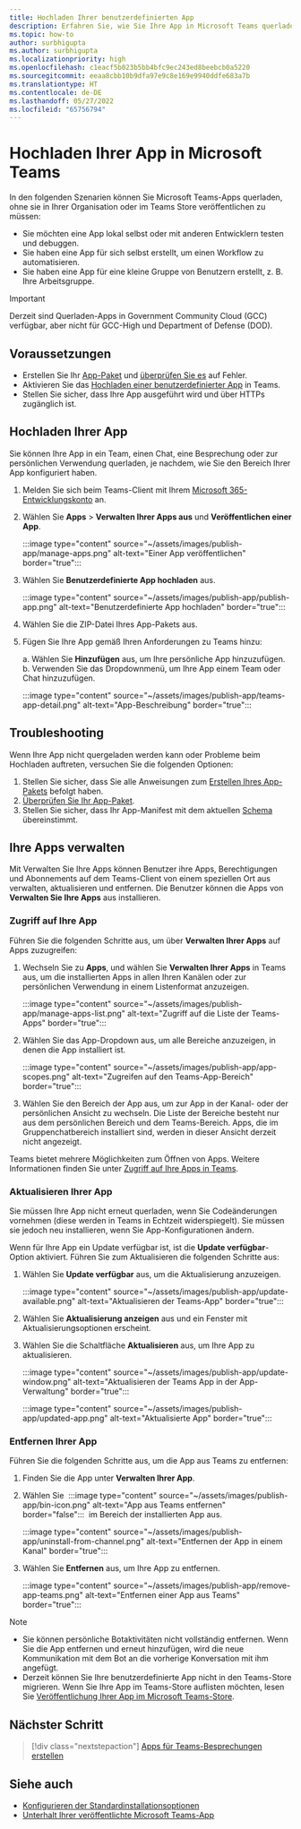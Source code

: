```yaml
---
title: Hochladen Ihrer benutzerdefinierten App
description: Erfahren Sie, wie Sie Ihre App in Microsoft Teams querladen. Das Querladen ist beim Testen und Debuggen einer App während der Entwicklung üblich.
ms.topic: how-to
author: surbhigupta
ms.author: surbhigupta
ms.localizationpriority: high
ms.openlocfilehash: c1eacf5b023b5bb4bfc9ec243ed8beebcb0a5220
ms.sourcegitcommit: eeaa8cbb10b9dfa97e9c8e169e9940ddfe683a7b
ms.translationtype: HT
ms.contentlocale: de-DE
ms.lasthandoff: 05/27/2022
ms.locfileid: "65756794"
---
```

# <a name="upload-your-app-in-microsoft-teams"></a>Hochladen Ihrer App in Microsoft Teams

In den folgenden Szenarien können Sie Microsoft Teams-Apps querladen, ohne sie in Ihrer Organisation oder im Teams Store veröffentlichen zu müssen:

* Sie möchten eine App lokal selbst oder mit anderen Entwicklern testen und debuggen.
* Sie haben eine App für sich selbst erstellt, um einen Workflow zu automatisieren.
* Sie haben eine App für eine kleine Gruppe von Benutzern erstellt, z. B. Ihre Arbeitsgruppe.

> [!IMPORTANT]
> Derzeit sind Querladen-Apps in Government Community Cloud (GCC) verfügbar, aber nicht für GCC-High und Department of Defense (DOD).

## <a name="prerequisites"></a>Voraussetzungen

* Erstellen Sie Ihr [App-Paket](~/concepts/build-and-test/apps-package.md) und [überprüfen Sie es](https://dev.teams.microsoft.com/appvalidation.html) auf Fehler.
* Aktivieren Sie das [Hochladen einer benutzerdefinierter App](~/concepts/build-and-test/prepare-your-o365-tenant.md#enable-custom-teams-apps-and-turn-on-custom-app-uploading) in Teams.
* Stellen Sie sicher, dass Ihre App ausgeführt wird und über HTTPs zugänglich ist.

## <a name="upload-your-app"></a>Hochladen Ihrer App

Sie können Ihre App in ein Team, einen Chat, eine Besprechung oder zur persönlichen Verwendung querladen, je nachdem, wie Sie den Bereich Ihrer App konfiguriert haben.

1. Melden Sie sich beim Teams-Client mit Ihrem [Microsoft 365-Entwicklungskonto](https://developer.microsoft.com/en-us/microsoft-365/dev-program) an.
1. Wählen Sie **Apps** > **Verwalten Ihrer Apps aus** und **Veröffentlichen einer App**.

    :::image type="content" source="~/assets/images/publish-app/manage-apps.png" alt-text="Einer App veröffentlichen" border="true":::

1. Wählen Sie **Benutzerdefinierte App hochladen** aus.

   :::image type="content" source="~/assets/images/publish-app/publish-app.png" alt-text="Benutzerdefinierte App hochladen" border="true":::

1. Wählen Sie die ZIP-Datei Ihres App-Pakets aus.
1. Fügen Sie Ihre App gemäß Ihren Anforderungen zu Teams hinzu:</br>

   a. Wählen Sie **Hinzufügen** aus, um Ihre persönliche App hinzuzufügen.</br> b. Verwenden Sie das Dropdownmenü, um Ihre App einem Team oder Chat hinzuzufügen.

    :::image type="content" source="~/assets/images/publish-app/teams-app-detail.png" alt-text="App-Beschreibung" border="true":::

## <a name="troubleshoot"></a>Troubleshooting

Wenn Ihre App nicht quergeladen werden kann oder Probleme beim Hochladen auftreten, versuchen Sie die folgenden Optionen:

1. Stellen Sie sicher, dass Sie alle Anweisungen zum [Erstellen Ihres App-Pakets](../../concepts/build-and-test/apps-package.md) befolgt haben.
1. [Überprüfen Sie Ihr App-Paket](https://dev.teams.microsoft.com/appvalidation.html).
1. Stellen Sie sicher, dass Ihr App-Manifest mit dem aktuellen [Schema](../../resources/schema/manifest-schema.md) übereinstimmt.

## <a name="manage-your-apps"></a>Ihre Apps verwalten

Mit Verwalten Sie Ihre Apps können Benutzer ihre Apps, Berechtigungen und Abonnements auf dem Teams-Client von einem speziellen Ort aus verwalten, aktualisieren und entfernen. Die Benutzer können die Apps von **Verwalten Sie Ihre Apps** aus installieren.

### <a name="access-your-app"></a>Zugriff auf Ihre App

Führen Sie die folgenden Schritte aus, um über **Verwalten Ihrer Apps** auf Apps zuzugreifen:

1. Wechseln Sie zu **Apps**, und wählen Sie **Verwalten Ihrer Apps** in Teams aus, um die installierten Apps in allen Ihren Kanälen oder zur persönlichen Verwendung in einem Listenformat anzuzeigen.

    :::image type="content" source="~/assets/images/publish-app/manage-apps-list.png" alt-text="Zugriff auf die Liste der Teams-Apps" border="true":::
    
1. Wählen Sie das App-Dropdown aus, um alle Bereiche anzuzeigen, in denen die App installiert ist.
    
    :::image type="content" source="~/assets/images/publish-app/app-scopes.png" alt-text="Zugreifen auf den Teams-App-Bereich" border="true":::
    
1. Wählen Sie den Bereich der App aus, um zur App in der Kanal- oder der persönlichen Ansicht zu wechseln. Die Liste der Bereiche besteht nur aus dem persönlichen Bereich und dem Teams-Bereich. Apps, die im Gruppenchatbereich installiert sind, werden in dieser Ansicht derzeit nicht angezeigt.
    
Teams bietet mehrere Möglichkeiten zum Öffnen von Apps. Weitere Informationen finden Sie unter [Zugriff auf Ihre Apps in Teams](https://support.microsoft.com/office/access-your-apps-in-teams-0758cb09-9e85-40e7-a974-51df7734646a).

### <a name="update-your-app"></a>Aktualisieren Ihrer App

Sie müssen Ihre App nicht erneut querladen, wenn Sie Codeänderungen vornehmen (diese werden in Teams in Echtzeit widerspiegelt). Sie müssen sie jedoch neu installieren, wenn Sie App-Konfigurationen ändern.

Wenn für Ihre App ein Update verfügbar ist, ist die **Update verfügbar**-Option aktiviert. Führen Sie zum Aktualisieren die folgenden Schritte aus:

1. Wählen Sie **Update verfügbar** aus, um die Aktualisierung anzuzeigen.

     :::image type="content" source="~/assets/images/publish-app/update-available.png" alt-text="Aktualisieren der Teams-App" border="true":::

1. Wählen Sie **Aktualisierung anzeigen** aus und ein Fenster mit Aktualisierungsoptionen erscheint.
1. Wählen Sie die Schaltfläche **Aktualisieren** aus, um Ihre App zu aktualisieren.
    
     :::image type="content" source="~/assets/images/publish-app/update-window.png" alt-text="Aktualisieren der Teams App in der App-Verwaltung" border="true":::

     :::image type="content" source="~/assets/images/publish-app/updated-app.png" alt-text="Aktualisierte App" border="true":::

### <a name="remove-your-app"></a>Entfernen Ihrer App

Führen Sie die folgenden Schritte aus, um die App aus Teams zu entfernen:

1. Finden Sie die App unter **Verwalten Ihrer App**.
1. Wählen Sie &nbsp;:::image type="content" source="~/assets/images/publish-app/bin-icon.png" alt-text="App aus Teams entfernen" border="false":::&nbsp; im Bereich der installierten App aus.
        
    :::image type="content" source="~/assets/images/publish-app/uninstall-from-channel.png" alt-text="Entfernen der App in einem Kanal" border="true":::

1. Wählen Sie **Entfernen** aus, um Ihre App zu entfernen.
    
    :::image type="content" source="~/assets/images/publish-app/remove-app-teams.png" alt-text="Entfernen einer App aus Teams" border="true":::

> [!NOTE]
>
> * Sie können persönliche Botaktivitäten nicht vollständig entfernen. Wenn Sie die App entfernen und erneut hinzufügen, wird die neue Kommunikation mit dem Bot an die vorherige Konversation mit ihm angefügt.
> * Derzeit können Sie Ihre benutzerdefinierte App nicht in den Teams-Store migrieren. Wenn Sie Ihre App im Teams-Store auflisten möchten, lesen Sie [Veröffentlichung Ihrer App im Microsoft Teams-Store](appsource/publish.md).

## <a name="next-step"></a>Nächster Schritt

> [!div class="nextstepaction"]
>[Apps für Teams-Besprechungen erstellen](../../apps-in-teams-meetings/teams-apps-in-meetings.md)

## <a name="see-also"></a>Siehe auch

* [Konfigurieren der Standardinstallationsoptionen](~/concepts/deploy-and-publish/add-default-install-scope.md)
* [Unterhalt Ihrer veröffentlichte Microsoft Teams-App](~/concepts/deploy-and-publish/appsource/post-publish/overview.md)
